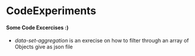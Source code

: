 # CodeExperiments
#### Some Code Excercises :)
* <em>data-set-aggregation</em> is an exrecise on how to filter through an array of Objects give  as json file
